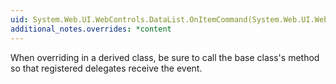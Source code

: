 ```yaml
---
uid: System.Web.UI.WebControls.DataList.OnItemCommand(System.Web.UI.WebControls.DataListCommandEventArgs)
additional_notes.overrides: *content
---
```


<p>When overriding <xref href="System.Web.UI.WebControls.DataList.OnItemCommand(System.Web.UI.WebControls.DataListCommandEventArgs)"></xref> in a derived class, be sure to call the base class's <xref href="System.Web.UI.WebControls.DataList.OnItemCommand(System.Web.UI.WebControls.DataListCommandEventArgs)"></xref> method so that registered delegates receive the event.</p>


